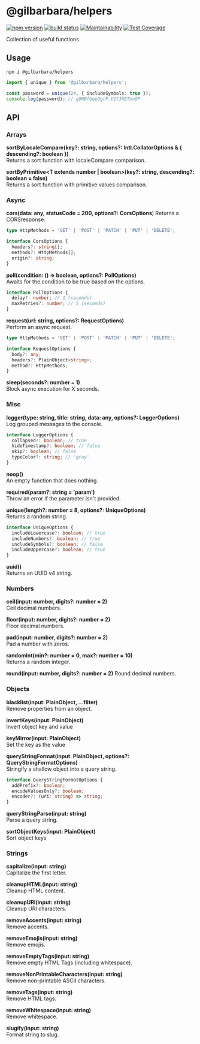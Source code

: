 # @gilbarbara/helpers

[![npm version](https://badge.fury.io/js/%40gilbarbara%2Fhelpers.svg)](https://badge.fury.io/js/%40gilbarbara%2Fhelpers) [![build status](https://travis-ci.com/gilbarbara/helpers.svg)](https://travis-ci.com/gilbarbara/helpers) [![Maintainability](https://api.codeclimate.com/v1/badges/e6bfd2ed034503f16473/maintainability)](https://codeclimate.com/github/gilbarbara/helpers/maintainability) [![Test Coverage](https://api.codeclimate.com/v1/badges/e6bfd2ed034503f16473/test_coverage)](https://codeclimate.com/github/gilbarbara/helpers/test_coverage)

Collection of useful functions

## Usage

```shell
npm i @gilbarbara/helpers
```



```typescript
import { unique } from '@gilbarbara/helpers';

const password = unique(24, { includeSymbols: true });
console.log(password); // g9HBfQeeOgrP.V1?JhETxn9P
```

## API

### Arrays

**sortByLocaleCompare(key?: string, options?: Intl.CollatorOptions & { descending?: boolean })**  
Returns a sort function with localeCompare comparison.

**sortByPrimitive<T extends number | boolean>(key?: string, descending?: boolean = false)**   
Returns a sort function with primitive values comparison.

### Async

**cors(data: any, statusCode = 200, options?: CorsOptions**)
Returns a CORSresponse.

```typescript
type HttpMethods = 'GET' | 'POST' | 'PATCH' | 'PUT' | 'DELETE';

interface CorsOptions {
  headers?: string[];
  methods?: HttpMethods[];
  origin?: string;
}
```

**poll(condition: () => boolean, options?: PollOptions)**  
Awaits for the condition to be true based on the options.

```typescript
interface PollOptions {
  delay?: number; // 1 (seconds)
  maxRetries?: number; // 5 (seconds)
}
```

**request(url: string, options?: RequestOptions)**  
Perform an async request.

```typescript
type HttpMethods = 'GET' | 'POST' | 'PATCH' | 'PUT' | 'DELETE';

interface RequestOptions {
  body?: any;
  headers?: PlainObject<string>;
  method?: HttpMethods;
}
```

**sleep(seconds?: number = 1)**  
Block async execution for X seconds.

### Misc

**logger(type: string, title: string, data: any, options?: LoggerOptions)**  
Log grouped messages to the console.

```typescript
interface LoggerOptions {
  collapsed?: boolean; // true
  hideTimestamp?: boolean; // false
  skip?: boolean; // false
  typeColor?: string; // 'gray'
}
```

**noop()**   
An empty function that does nothing.

**required(param?: string = 'param')**  
Throw an error if the parameter isn't provided.

**unique(length?: number = 8,  options?: UniqueOptions)**  
Returns a random string.

```typescript
interface UniqueOptions {
  includeLowercase?: boolean; // true
  includeNumbers?: boolean; // true
  includeSymbols?: boolean; // false
  includeUppercase?: boolean; // true
}
```

**uuid()**  
Returns an UUID v4 string.

### Numbers

**ceil(input: number, digits?: number = 2)**  
Ceil decimal numbers.

**floor(input: number, digits?: number = 2)**  
Floor decimal numbers.

**pad(input: number, digits?: number = 2)**  
Pad a number with zeros.

**randomInt(min?: number = 0, max?: number = 10)**  
Returns a random integer.

**round(input: number, digits?: number = 2)**
Round decimal numbers.

### Objects

**blacklist(input: PlainObject, ...filter)**  
Remove properties from an object.

**invertKeys(input: PlainObject)**  
Invert object key and value

**keyMirror(input: PlainObject)**  
Set the key as the value

**queryStringFormat(input: PlainObject, options?: QueryStringFormatOptions)**  
Stringify a shallow object into a query string.

```typescript
interface QueryStringFormatOptions {
  addPrefix?: boolean;
  encodeValuesOnly?: boolean;
  encoder?: (uri: string) => string;
}
```
**queryStringParse(input: string)**  
Parse a query string.

**sortObjectKeys(input: PlainObject)**   
Sort object keys

### Strings

**capitalize(input: string)**  
Capitalize the first letter.

**cleanupHTML(input: string)**  
Cleanup HTML content.

**cleanupURI(input: string)**  
Cleanup URI characters.

**removeAccents(input: string)**  
Remove accents.

**removeEmojis(input: string)**  
Remove emojis.

**removeEmptyTags(input: string)**  
Remove empty HTML Tags (including whitespace).

**removeNonPrintableCharacters(input: string)**  
Remove non-printable ASCII characters.

**removeTags(input: string)**  
Remove HTML tags.

**removeWhitespace(input: string)**  
Remove whitespace.

**slugify(input: string)**  
Format string to slug.